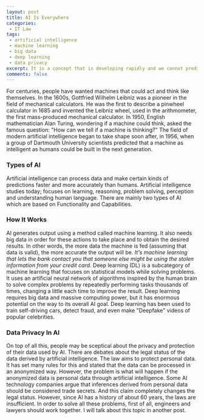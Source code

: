 ```yaml
---
layout: post
title: AI Is Everywhere
categories:
 - IT Law
tags: 
 - artificial intelligence
 - machine learning
 - big data
 - deep learning
 - data privacy
excerpt: It is a concept that is developing rapidly and we cannot predict where it will stop. This creates question marks in minds and causes various things to be written about it, from engineering to law. Even in literature, various stories and horror novels have been written about it. Unfortunately, we didn't talk about novels in this article. I'm planning to make a series about this topic because there are so many things to talk about it. After all, AI is everywhere.
comments: false
---
```

For centuries, people have wanted machines that could act and think like themselves. In the 1600s, Gottfried Wilhelm Leibniz was a pioneer in the field of mechanical calculators. He was the first to describe a pinwheel calculator in 1685 and invented the Leibniz wheel, used in the arithmometer, the first mass-produced mechanical calculator. In 1950, English mathematician Alan Turing, wondering if a machine could think, asked the famous question: "How can we tell if a machine is thinking?" The field of modern artificial intelligence began to take shape soon after, in 1956, when a group of Dartmouth University scientists predicted that a machine as intelligent as humans could be built in the next generation.

### Types of AI

Artificial intelligence can process data and make certain kinds of predictions faster and more accurately than humans. Artificial intelligence studies today; focuses on learning, reasoning, problem solving, perception and understanding human language. There are mainly two types of AI which are based on Functionality and Capabilities. 

### How It Works

AI generates output using a method called  machine learning.  It also needs big data in order for these actions to take place and to obtain the desired results. In other words, the more data the machine is fed (assuming that data is valid), the more accurate the output will be. *It's machine learning that lets the bank contact you that someone else might be using the stolen information from your credit card.*
Deep learning (DL) is a subcategory of machine learning that focuses on statistical models while solving problems. It uses an artificial neural network of algorithms inspired by the human brain to solve complex problems by repeatedly performing tasks thousands of times, changing a little each time to improve the result. Deep learning requires big data and massive computing power, but it has enormous potential on the way to its overall AI goal. Deep learning has been used to train self-driving cars, detect fraud, and even make "Deepfake" videos of popular celebrities.

### Data Privacy In AI

On top of all this, people may be sceptical about the privacy and protection of their data used by AI. There are debates about the legal status of the data derived by artificial intelligence. The law aims to protect personal data. It has set many rules for this and stated that the data can be processed in an anonymized way. However, the problem is what will happen if the anonymized data is personal data through artificial intelligence. Some AI technology companies argue that inferences derived from personal data should be considered trade secrets. And this claim completely changes the legal status.
However, since AI has a history of about 60 years, the laws are insufficient. In order to solve all these problems, first of all, engineers and lawyers should work together.
I will talk about this topic in another post.